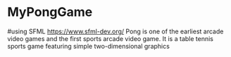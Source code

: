 # MyPongGame
#using SFML https://www.sfml-dev.org/
Pong is one of the earliest arcade video games and the first sports arcade video game.
It is a table tennis sports game featuring simple two-dimensional graphics
